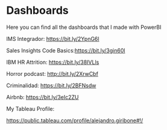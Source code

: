 # Dashboards
Here you can find all the dashboards that I made with PowerBI

IMS Integrador:  https://bit.ly/2YpnG6l

Sales Insights Code Basics:https://bit.ly/3gin60l

IBM HR Attrition: https://bit.ly/38IVLls

Horror podcast:  http://bit.ly/2XrwCbf

Criminalidad: https://bit.ly/2BFNsdw

Airbnb: https://bit.ly/3eIc2ZU



My Tableau Profile:

https://public.tableau.com/profile/alejandro.giribone#!/
